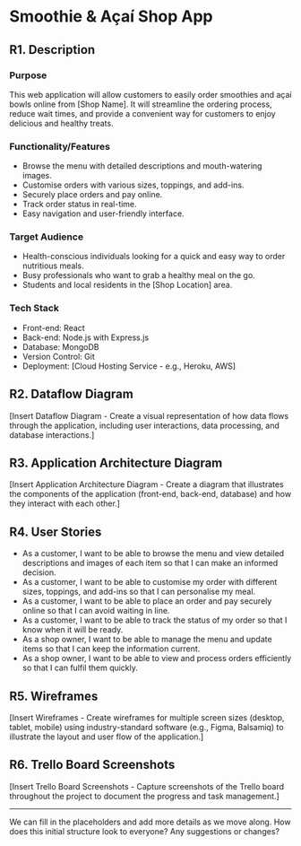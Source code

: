 # Smoothie & Açaí Shop App

## R1. Description

### Purpose

This web application will allow customers to easily order smoothies and açaí bowls online from \[Shop Name]. It will streamline the ordering process, reduce wait times, and provide a convenient way for customers to enjoy delicious and healthy treats.

### Functionality/Features

*   Browse the menu with detailed descriptions and mouth-watering images.
*   Customise orders with various sizes, toppings, and add-ins.
*   Securely place orders and pay online.
*   Track order status in real-time.
*   Easy navigation and user-friendly interface.

### Target Audience

*   Health-conscious individuals looking for a quick and easy way to order nutritious meals.
*   Busy professionals who want to grab a healthy meal on the go.
*   Students and local residents in the \[Shop Location] area.

### Tech Stack

*   Front-end: React
*   Back-end: Node.js with Express.js
*   Database: MongoDB
*   Version Control: Git
*   Deployment: \[Cloud Hosting Service - e.g., Heroku, AWS]

## R2. Dataflow Diagram

\[Insert Dataflow Diagram - Create a visual representation of how data flows through the application, including user interactions, data processing, and database interactions.]

## R3. Application Architecture Diagram

\[Insert Application Architecture Diagram - Create a diagram that illustrates the components of the application (front-end, back-end, database) and how they interact with each other.]

## R4. User Stories

*   As a customer, I want to be able to browse the menu and view detailed descriptions and images of each item so that I can make an informed decision.
*   As a customer, I want to be able to customise my order with different sizes, toppings, and add-ins so that I can personalise my meal.
*   As a customer, I want to be able to place an order and pay securely online so that I can avoid waiting in line.
*   As a customer, I want to be able to track the status of my order so that I know when it will be ready.
*   As a shop owner, I want to be able to manage the menu and update items so that I can keep the information current.
*   As a shop owner, I want to be able to view and process orders efficiently so that I can fulfil them quickly.

## R5. Wireframes

\[Insert Wireframes - Create wireframes for multiple screen sizes (desktop, tablet, mobile) using industry-standard software (e.g., Figma, Balsamiq) to illustrate the layout and user flow of the application.]

## R6. Trello Board Screenshots

\[Insert Trello Board Screenshots - Capture screenshots of the Trello board throughout the project to document the progress and task management.]

---

We can fill in the placeholders and add more details as we move along. How does this initial structure look to everyone? Any suggestions or changes?
